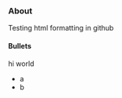 ### About

Testing html formatting in github

#### Bullets

<!--
<style>* { 
    border: 2px solid red !important;
    color: purple !important;
    fonts-size: 20px !important;
}</style>
-->
  
<p style="font-size:100px !imporant;">hi world</p>  

<ul><li>a</li><li>b</li></ul>
